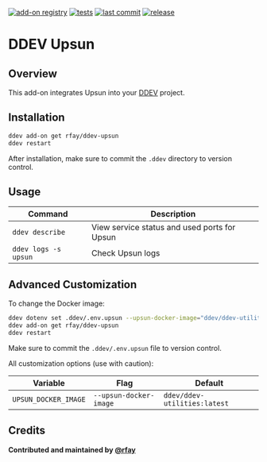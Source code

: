[![add-on registry](https://img.shields.io/badge/DDEV-Add--on_Registry-blue)](https://addons.ddev.com)
[![tests](https://github.com/rfay/ddev-upsun/actions/workflows/tests.yml/badge.svg?branch=main)](https://github.com/rfay/ddev-upsun/actions/workflows/tests.yml?query=branch%3Amain)
[![last commit](https://img.shields.io/github/last-commit/rfay/ddev-upsun)](https://github.com/rfay/ddev-upsun/commits)
[![release](https://img.shields.io/github/v/release/rfay/ddev-upsun)](https://github.com/rfay/ddev-upsun/releases/latest)

# DDEV Upsun

## Overview

This add-on integrates Upsun into your [DDEV](https://ddev.com/) project.

## Installation

```bash
ddev add-on get rfay/ddev-upsun
ddev restart
```

After installation, make sure to commit the `.ddev` directory to version control.

## Usage

| Command | Description |
| ------- | ----------- |
| `ddev describe` | View service status and used ports for Upsun |
| `ddev logs -s upsun` | Check Upsun logs |

## Advanced Customization

To change the Docker image:

```bash
ddev dotenv set .ddev/.env.upsun --upsun-docker-image="ddev/ddev-utilities:latest"
ddev add-on get rfay/ddev-upsun
ddev restart
```

Make sure to commit the `.ddev/.env.upsun` file to version control.

All customization options (use with caution):

| Variable | Flag | Default |
| -------- | ---- | ------- |
| `UPSUN_DOCKER_IMAGE` | `--upsun-docker-image` | `ddev/ddev-utilities:latest` |

## Credits

**Contributed and maintained by [@rfay](https://github.com/rfay)**
